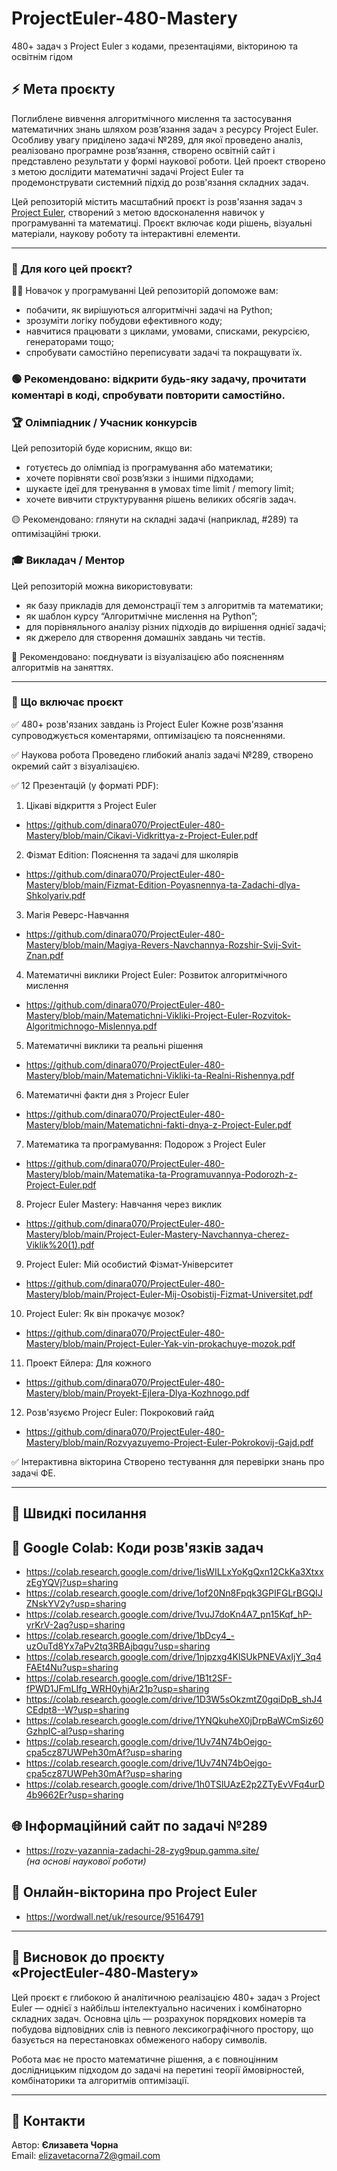# ProjectEuler-480-Mastery
480+ задач з Project Euler з кодами, презентаціями, вікториною та освітнім гідом

## ⚡ Мета проєкту
Поглиблене вивчення алгоритмічного мислення та застосування математичних знань шляхом розв’язання задач з ресурсу Project Euler. Особливу увагу приділено задачі №289, для якої проведено аналіз, реалізовано програмне розв’язання, створено освітній сайт і представлено результати у формі наукової роботи.
Цей проект створено з метою дослідити математичні задачі Project Euler та продемонструвати системний підхід до розв'язання складних задач.

Цей репозиторій містить масштабний проєкт із розв'язання задач з [Project Euler](https://projecteuler.net/about), створений з метою вдосконалення навичок у програмуванні та математиці. Проєкт включає коди рішень, візуальні матеріали, наукову роботу та інтерактивні елементи.


---

### 🔷 Для кого цей проєкт? 
🧑‍💻 Новачок у програмуванні
Цей репозиторій допоможе вам:
- побачити, як вирішуються алгоритмічні задачі на Python;
- зрозуміти логіку побудови ефективного коду;
- навчитися працювати з циклами, умовами, списками, рекурсією, генераторами тощо;
- спробувати самостійно переписувати задачі та покращувати їх.

### 🟢 Рекомендовано: відкрити будь-яку задачу, прочитати коментарі в коді, спробувати повторити самостійно.

### 🏆 Олімпіадник / Учасник конкурсів
Цей репозиторій буде корисним, якщо ви:
- готуєтесь до олімпіад із програмування або математики;
- хочете порівняти свої розв’язки з іншими підходами;
- шукаєте ідеї для тренування в умовах time limit / memory limit;
- хочете вивчити структурування рішень великих обсягів задач.

🟡 Рекомендовано: глянути на складні задачі (наприклад, #289) та оптимізаційні трюки.

### 🎓 Викладач / Ментор
Цей репозиторій можна використовувати:
- як базу прикладів для демонстрації тем з алгоритмів та математики;
- як шаблон курсу “Алгоритмічне мислення на Python”;
- для порівняльного аналізу різних підходів до вирішення однієї задачі;
- як джерело для створення домашніх завдань чи тестів.

🔵 Рекомендовано: поєднувати із візуалізацією або поясненням алгоритмів на заняттях.

---

### 🧪 Що включає проєкт

✅ 480+ розв'язаних завдань із Project Euler
Кожне розв'язання супроводжується коментарями, оптимізацією та поясненнями.

✅ Наукова робота
Проведено глибокий аналіз задачі №289, створено окремий сайт з візуалізацією.

✅ 12 Презентацій (у форматі PDF):

1. Цікаві відкриття з Project Euler
- https://github.com/dinara070/ProjectEuler-480-Mastery/blob/main/Cikavi-Vidkrittya-z-Project-Euler.pdf

2. Фізмат Edition: Пояснення та задачі для школярів
- https://github.com/dinara070/ProjectEuler-480-Mastery/blob/main/Fizmat-Edition-Poyasnennya-ta-Zadachi-dlya-Shkolyariv.pdf

3. Магія Реверс-Навчання
- https://github.com/dinara070/ProjectEuler-480-Mastery/blob/main/Magiya-Revers-Navchannya-Rozshir-Svij-Svit-Znan.pdf

4. Математичні виклики Project Euler: Розвиток алгоритмічного мислення
- https://github.com/dinara070/ProjectEuler-480-Mastery/blob/main/Matematichni-Vikliki-Project-Euler-Rozvitok-Algoritmichnogo-Mislennya.pdf

5. Математичні виклики та реальні рішення
- https://github.com/dinara070/ProjectEuler-480-Mastery/blob/main/Matematichni-Vikliki-ta-Realni-Rishennya.pdf
   
6. Математичні факти дня з Projecr Euler
- https://github.com/dinara070/ProjectEuler-480-Mastery/blob/main/Matematichni-fakti-dnya-z-Project-Euler.pdf

7. Математика та програмування: Подорож з Project Euler
- https://github.com/dinara070/ProjectEuler-480-Mastery/blob/main/Matematika-ta-Programuvannya-Podorozh-z-Project-Euler.pdf

8. Projecr Euler Mastery: Навчання через виклик
- https://github.com/dinara070/ProjectEuler-480-Mastery/blob/main/Project-Euler-Mastery-Navchannya-cherez-Viklik%20(1).pdf

9. Project Euler: Мій особистий Фізмат-Університет
- https://github.com/dinara070/ProjectEuler-480-Mastery/blob/main/Project-Euler-Mij-Osobistij-Fizmat-Universitet.pdf

10. Project Euler: Як він прокачує мозок?
- https://github.com/dinara070/ProjectEuler-480-Mastery/blob/main/Project-Euler-Yak-vin-prokachuye-mozok.pdf

11. Проект Ейлера: Для кожного
- https://github.com/dinara070/ProjectEuler-480-Mastery/blob/main/Proyekt-Ejlera-Dlya-Kozhnogo.pdf
  
12. Розв'язуємо Projecr Euler: Покроковий гайд
- https://github.com/dinara070/ProjectEuler-480-Mastery/blob/main/Rozvyazuyemo-Project-Euler-Pokrokovij-Gajd.pdf


✅ Інтерактивна вікторина
Створено тестування для перевірки знань про задачі ФЕ.

---

## 🔗 Швидкі посилання

## 📘 Google Colab: Коди розв'язків задач
- https://colab.research.google.com/drive/1isWILLxYoKgQxn12CkKa3XtxxzEgYQVj?usp=sharing
- https://colab.research.google.com/drive/1of20Nn8Fpqk3GPIFGLrBGQIJZNskYV2y?usp=sharing
- https://colab.research.google.com/drive/1vuJ7doKn4A7_pn15Kqf_hP-yrKrV-2ag?usp=sharing
- https://colab.research.google.com/drive/1bDcy4_-uzOuTd8Yx7aPv2tq3RBAjbqgu?usp=sharing
- https://colab.research.google.com/drive/1njpzxg4KlSUkPNEVAxIjY_3q4FAEt4Nu?usp=sharing
- https://colab.research.google.com/drive/1B1t2SF-fPWD1JFmLIfg_WRH0yhjAr21p?usp=sharing
- https://colab.research.google.com/drive/1D3W5sOkzmtZ0gqiDpB_shJ4CEdpt8--W?usp=sharing
- https://colab.research.google.com/drive/1YNQkuheX0jDrpBaWCmSiz60GzhpIC-al?usp=sharing
- https://colab.research.google.com/drive/1Uv74N74bOejgo-cpa5cz87UWPeh30mAf?usp=sharing
- https://colab.research.google.com/drive/1Uv74N74bOejgo-cpa5cz87UWPeh30mAf?usp=sharing
- https://colab.research.google.com/drive/1h0TSlUAzE2p2ZTyEvVFq4urD4b9662Er?usp=sharing
## 🌐 Інформаційний сайт по задачі №289
- https://rozv-yazannia-zadachi-28-zyg9pup.gamma.site/  
  *(на основі наукової роботи)*  
## 🧠 Онлайн-вікторина про Project Euler
- https://wordwall.net/uk/resource/95164791

---

## 🧠 Висновок до проєкту «ProjectEuler‑480‑Mastery»
Цей проєкт є глибокою й аналітичною реалізацією 480+ задач з Project Euler — однієї з найбільш інтелектуально насичених і комбінаторно складних задач. Основна ціль — розрахунок порядкових номерів та побудова відповідних слів із певного лексикографічного простору, що базується на перестановках обмеженого набору символів.

Робота має не просто математичне рішення, а є повноцінним дослідницьким підходом до задачі на перетині теорії ймовірностей, комбінаторики та алгоритмів оптимізації.



---

## 📩 Контакти

Автор: **Єлизавета Чорна**  
Email: elizavetacorna72@gmail.com
